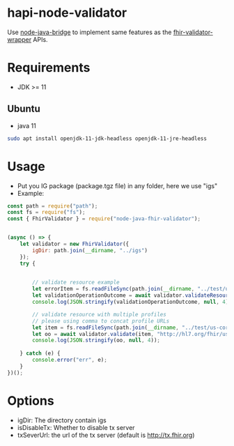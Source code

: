 # hapi-node-validator
Use [node-java-bridge](https://github.com/MarkusJx/node-java-bridge) to implement same features as the [fhir-validator-wrapper](https://github.com/inferno-framework/fhir-validator-wrapper) APIs.

# Requirements
- JDK >= 11
## Ubuntu
- java 11
```sh
sudo apt install openjdk-11-jdk-headless openjdk-11-jre-headless
```

# Usage
- Put you IG package (package.tgz file) in any folder, here we use "igs"
- Example:
```js
const path = require("path");
const fs = require("fs");
const { FhirValidator } = require("node-java-fhir-validator");


(async () => {
    let validator = new FhirValidator({
        igDir: path.join(__dirname, "../igs")
    });
    try {
        

        // validate resource example
        let errorItem = fs.readFileSync(path.join(__dirname, "../test/us-core-patient-example-error.json"), "utf-8");
        let validationOperationOutcome = await validator.validateResource(errorItem, "http://hl7.org/fhir/us/core/StructureDefinition/us-core-patient");
        console.log(JSON.stringify(validationOperationOutcome, null, 4));

        // validate resource with multiple profiles
        // please using comma to concat profile URLs
        let item = fs.readFileSync(path.join(__dirname, "../test/us-core-patient-example.json"), "utf-8");
        let oo = await validator.validate(item, "http://hl7.org/fhir/us/core/StructureDefinition/us-core-patient,http://hl7.org/fhir/StructureDefinition/Patient");
        console.log(JSON.stringify(oo, null, 4));
        
    } catch (e) {
        console.error("err", e);
    }
})();
```

# Options
- igDir: The directory contain igs
- isDisableTx: Whether to disable tx server
- txSeverUrl: the url of the tx server (default is http://tx.fhir.org)
